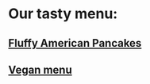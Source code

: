 # Our tasty menu:

## [Fluffy American Pancakes](/menu-items/pancakes.md)

## [Vegan menu](https://github.com/dezGusty/maestro/blob/master/vegan-menu.md)
